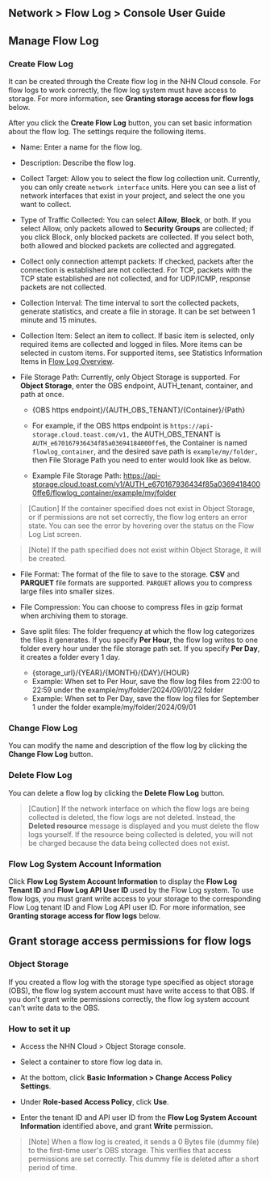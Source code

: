 ## Network > Flow Log > Console User Guide

## Manage Flow Log
### Create Flow Log
It can be created through the Create flow log in the NHN Cloud console. For flow logs to work correctly, the flow log system must have access to storage. For more information, see **Granting storage access for flow logs** below.


After you click the **Create Flow Log** button, you can set basic information about the flow log. The settings require the following items.


* Name: Enter a name for the flow log.
* Description: Describe the flow log.
* Collect Target: Allow you to select the flow log collection unit. Currently, you can only create `network interface` units. Here you can see a list of network interfaces that exist in your project, and select the one you want to collect.
* Type of Traffic Collected: You can select **Allow**, **Block**, or both. If you select Allow, only packets allowed to **Security Groups** are collected; if you click Block, only blocked packets are collected. If you select both, both allowed and blocked packets are collected and aggregated.

* Collect only connection attempt packets: If checked, packets after the connection is established are not collected. For TCP, packets with the TCP state established are not collected, and for UDP/ICMP, response packets are not collected.
* Collection Interval: The time interval to sort the collected packets, generate statistics, and create a file in storage. It can be set between 1 minute and 15 minutes. 
* Collection Item: Select an item to collect. If basic item is selected, only required items are collected and logged in files. More items can be selected in custom items. For supported items, see Statistics Information Items in [Flow Log Overview](/Network/Flow%20Log/ko/overview/).
* File Storage Path: Currently, only Object Storage is supported. For **Object Storage**, enter the OBS endpoint, AUTH_tenant, container, and path at once.
    * {OBS https endpoint}/{AUTH_OBS_TENANT}/{Container}/{Path}
    * For example, if the OBS https endpoint is `https://api-storage.cloud.toast.com/v1,` the AUTH_OBS_TENANT is `AUTH_e670167936434f85a03694184000ffe6`, the Container is named `flowlog_container`, and the desired save path is `example/my/folder,` then File Storage Path you need to enter would look like as below.

    * Example File Storage Path: https://api-storage.cloud.toast.com/v1/AUTH_e670167936434f85a03694184000ffe6/flowlog_container/example/my/folder


> [Caution] If the container specified does not exist in Object Storage, or if permissions are not set correctly, the flow log enters an error state. You can see the error by hovering over the status on the Flow Log List screen.

 
> [Note] If the path specified does not exist within Object Storage, it will be created.


* File Format: The format of the file to save to the storage. **CSV** and **PARQUET** file formats are supported. `PARQUET` allows you to compress large files into smaller sizes.

* File Compression: You can choose to compress files in gzip format when archiving them to storage.

* Save split files: The folder frequency at which the flow log categorizes the files it generates. If you specify **Per Hour**, the flow log writes to one folder every hour under the file storage path set. If you specify **Per Day**, it creates a folder every 1 day.

    * {storage_url}/{YEAR}/{MONTH}/{DAY}/{HOUR}
    * Example: When set to Per Hour, save the flow log files from 22:00 to 22:59 under the example/my/folder/2024/09/01/22 folder
    * Example: When set to Per Day, save the flow log files for September 1 under the folder example/my/folder/2024/09/01


### Change Flow Log
You can modify the name and description of the flow log by clicking the **Change Flow Log** button.

### Delete Flow Log
You can delete a flow log by clicking the **Delete Flow Log** button.

> [Caution] If the network interface on which the flow logs are being collected is deleted, the flow logs are not deleted. Instead, the **Deleted resource** message is displayed and you must delete the flow logs yourself.
If the resource being collected is deleted, you will not be charged because the data being collected does not exist.

### Flow Log System Account Information
Click **Flow Log System Account Information** to display the **Flow Log Tenant ID** and **Flow Log API User ID** used by the Flow Log system. To use flow logs, you must grant write access to your storage to the corresponding Flow Log tenant ID and Flow Log API user ID. For more information, see **Granting storage access for flow logs** below.




## Grant storage access permissions for flow logs
### Object Storage
If you created a flow log with the storage type specified as object storage (OBS), the flow log system account must have write access to that OBS. If you don't grant write permissions correctly, the flow log system account can't write data to the OBS.


### How to set it up

* Access the NHN Cloud > Object Storage console.

* Select a container to store flow log data in.
* At the bottom, click **Basic Information > Change Access Policy Settings**.

* Under **Role-based Access Policy**, click **Use**.
* Enter the tenant ID and API user ID from the **Flow Log System Account Information** identified above, and grant **Write** permission.

> [Note] When a flow log is created, it sends a 0 Bytes file (dummy file) to the first-time user's OBS storage. This verifies that access permissions are set correctly. This dummy file is deleted after a short period of time.

